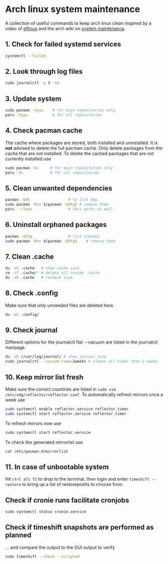 # Arch linux system maintenance
A collection of useful commands to keep arch linux clean inspired by a video of [eflinux](https://www.youtube.com/watch?v=wwSkFi3h2nI) and the arch wiki on [system maintenance](https://wiki.archlinux.org/title/System_maintenance).

## 1. Check for failed systemd services
```sh
systemctl --failed
```

## 2. Look through log files
```sh
sudo journalctl -p 3 -xb
```

## 3. Update system
```sh
sudo pacman -Syyu    # for main repositories only
paru -Syyu           # for all repositories
```
## 4. Check pacman cache
The  cache where packages are stored, both installed and uninstalled. It is **not** advised to delete the full pacman cache. Only delete packages from the cache that are not installed.
To delete the cached packages that are not currently installed use
```sh
sudo pacman -Sc     # for main repositories only
paru -Sc            # for all repositories
```

## 5. Clean unwanted dependencies
```sh
pacman -Qdt                 # to list dep.
sudo pacman -Rsn $(pacman -Qdtq) # remove them
paru --clean                # this works as well
```

## 6. Uninstall orphaned packages
```sh
pacman -Qtdq                # list orphans
sudo pacman -Rns $(pacman -Qdtq)    # remove them
```

## 7. Clean .cache
```sh
du -sh .cache   # show cache size
rm -rf .cache/* # delete all inside .cache
du -sh .cache   # recheck size
```

## 8. Check .config
Make sure that only unneeded files are deleted here.
```sh
du -sh .config/
```

## 9. Check journal
Different options for the journalctl flat --vacuum are listed in the journalctl manpage.
```sh
du -sh //var/log/journal/ # show journal size
sudo journalctl --vacuum-time=2weeks # cleans all older than 2 weeks
```

## 10. Keep mirror list fresh
Make sure the correct countries are listed in `sudo vim /etc/xdg/reflector/reflector.conf`. To automatically refresh mirrors once a week use
```sh
sudo systemctl enable reflector.service reflector.timer
sudo systemctl start reflector.service reflector.timer
```
To refresh mirrors now use
```sh
sudo systemctl start reflector.service
```
To check the generated mirrorlist use 
```sh
cat /etc/pacman.d/mirrorlist
```

## 11. In case of unbootable system
Hit `ctrl alt f2` to drop to the terminal, then login and enter `timeshift --restore` to bring up a list of restorepoints to choose from.

## Check if cronie runs facilitate cronjobs
```sh
sudo systemctl status cronie.service
```

## Check if timeshift snapshots are performed as planned
... and compare the output to the GUI output to verify
```sh
sudo timeshift --check --scripted
```